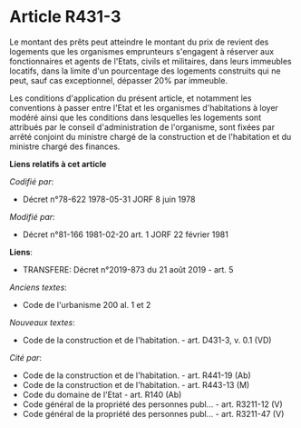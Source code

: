 # Article R431-3

Le montant des prêts peut atteindre le montant du prix de revient des logements que les organismes emprunteurs s'engagent à
réserver aux fonctionnaires et agents de l'Etats, civils et militaires, dans leurs immeubles locatifs, dans la limite d'un
pourcentage des logements construits qui ne peut, sauf cas exceptionnel, dépasser 20% par immeuble.

Les conditions d'application du présent article, et notamment les conventions à passer entre l'Etat et les organismes
d'habitations à loyer modéré ainsi que les conditions dans lesquelles les logements sont attribués par le conseil
d'administration de l'organisme, sont fixées par arrêté conjoint du ministre chargé de la construction et de l'habitation et
du ministre chargé des finances.

**Liens relatifs à cet article**

_Codifié par_:

  - Décret n°78-622 1978-05-31 JORF 8 juin 1978

_Modifié par_:

  - Décret n°81-166 1981-02-20 art. 1 JORF 22 février 1981

**Liens**:

  - TRANSFERE: Décret n°2019-873 du 21 août 2019 - art. 5

_Anciens textes_:

  - Code de l'urbanisme 200 al. 1 et 2

_Nouveaux textes_:

  - Code de la construction et de l'habitation. - art. D431-3, v. 0.1 (VD)

_Cité par_:

  - Code de la construction et de l'habitation. - art. R441-19 (Ab)
  - Code de la construction et de l'habitation. - art. R443-13 (M)
  - Code du domaine de l'Etat - art. R140 (Ab)
  - Code général de la propriété des personnes publ... - art. R3211-12 (V)
  - Code général de la propriété des personnes publ... - art. R3211-47 (V)
